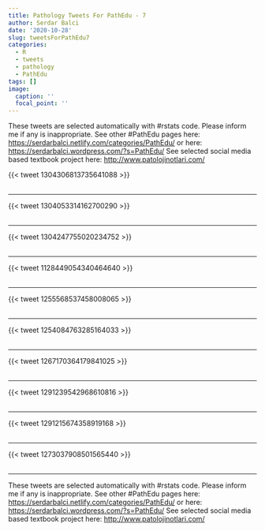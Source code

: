 ```yaml
---
title: Pathology Tweets For PathEdu - 7
author: Serdar Balci
date: '2020-10-28'
slug: tweetsForPathEdu7
categories:
  - R
  - tweets
  - pathology
  - PathEdu
tags: []
image:
  caption: ''
  focal_point: ''
---
```



These tweets are selected automatically with #rstats code. Please inform me if any is inappropriate.
See other #PathEdu pages here: https://serdarbalci.netlify.com/categories/PathEdu/  or here: https://serdarbalci.wordpress.com/?s=PathEdu/ 
See selected social media based textbook project here: http://www.patolojinotlari.com/

{{< tweet 1304306813735641088 >}}
<br>
<br>
<hr>
{{< tweet 1304053314162700290 >}}
<br>
<br>
<hr>
{{< tweet 1304247755020234752 >}}
<br>
<br>
<hr>
{{< tweet 1128449054340464640 >}}
<br>
<br>
<hr>
{{< tweet 1255568537458008065 >}}
<br>
<br>
<hr>
{{< tweet 1254084763285164033 >}}
<br>
<br>
<hr>
{{< tweet 1267170364179841025 >}}
<br>
<br>
<hr>
{{< tweet 1291239542968610816 >}}
<br>
<br>
<hr>
{{< tweet 1291215674358919168 >}}
<br>
<br>
<hr>
{{< tweet 1273037908501565440 >}}
<br>
<br>
<hr>


These tweets are selected automatically with #rstats code. Please inform me if any is inappropriate.
See other #PathEdu pages here: https://serdarbalci.netlify.com/categories/PathEdu/  or here: https://serdarbalci.wordpress.com/?s=PathEdu/ 
See selected social media based textbook project here: http://www.patolojinotlari.com/
